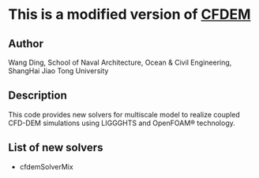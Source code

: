 # This is a modified version of [CFDEM](https://www.cfdem.com/)

## Author

Wang Ding, School of Naval Architecture, Ocean & Civil Engineering, ShangHai Jiao Tong University

## Description

This code provides new solvers for multiscale model to realize coupled CFD-DEM simulations using LIGGGHTS and OpenFOAM® technology.

## List of new solvers

- cfdemSolverMix
